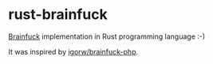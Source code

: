 # rust-brainfuck
[Brainfuck](http://esolangs.org/wiki/Brainfuck) implementation in Rust programming language :-) 

It was inspired by [igorw/brainfuck-php](https://github.com/igorw/brainfuck-php).
